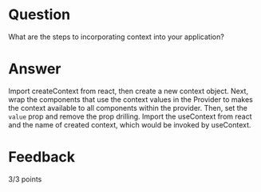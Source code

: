 # Question

What are the steps to incorporating context into your application?

# Answer
Import createContext from react, then create a new context object. Next, wrap the components that use the context values in the Provider to makes the context available to all components within the provider. Then, set the `value` prop and remove the prop drilling. Import the useContext from react and the name of created context, which would be invoked by useContext.

# Feedback

3/3 points
